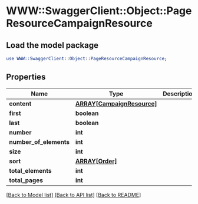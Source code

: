 # WWW::SwaggerClient::Object::PageResourceCampaignResource

## Load the model package
```perl
use WWW::SwaggerClient::Object::PageResourceCampaignResource;
```

## Properties
Name | Type | Description | Notes
------------ | ------------- | ------------- | -------------
**content** | [**ARRAY[CampaignResource]**](CampaignResource.md) |  | [optional] 
**first** | **boolean** |  | [optional] 
**last** | **boolean** |  | [optional] 
**number** | **int** |  | [optional] 
**number_of_elements** | **int** |  | [optional] 
**size** | **int** |  | [optional] 
**sort** | [**ARRAY[Order]**](Order.md) |  | [optional] 
**total_elements** | **int** |  | [optional] 
**total_pages** | **int** |  | [optional] 

[[Back to Model list]](../README.md#documentation-for-models) [[Back to API list]](../README.md#documentation-for-api-endpoints) [[Back to README]](../README.md)


